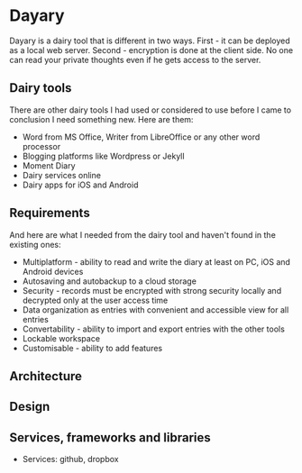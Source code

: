 # Dayary

Dayary is a dairy tool that is different in two ways. First - it can be
deployed as a local web server. Second - encryption is done at the
client side. No one can read your private thoughts even if he gets
access to the server.

## Dairy tools

There are other dairy tools I had used or considered to use before I came to
conclusion I need something new. Here are them:
* Word from MS Office, Writer from LibreOffice or any other word processor
* Blogging platforms like Wordpress or Jekyll
* Moment Diary
* Dairy services online
* Dairy apps for iOS and Android

## Requirements

And here are what I needed from the dairy tool and haven't found in the existing ones:
* Multiplatform - ability to read and write the diary at least on PC, iOS and Android devices
* Autosaving and autobackup to a cloud storage
* Security - records must be encrypted with strong security locally and decrypted only at the user access time
* Data organization as entries with convenient and accessible view for all entries
* Convertability - ability to import and export entries with the other tools
* Lockable workspace
* Customisable - ability to add features

## Architecture

## Design

## Services, frameworks and libraries

* Services: github, dropbox
